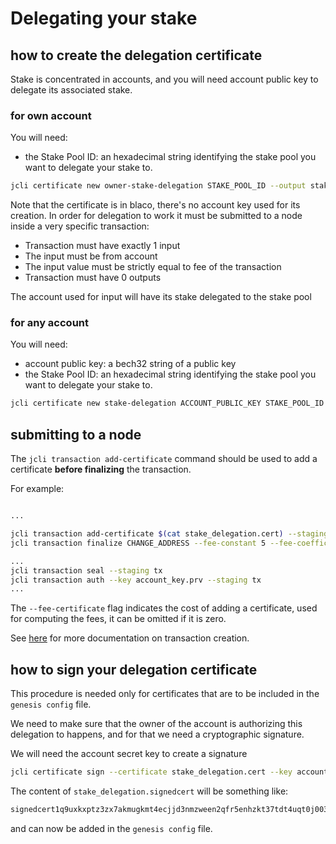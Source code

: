 # Delegating your stake

## how to create the delegation certificate

Stake is concentrated in accounts, and you will need account public key to delegate its associated stake.

### for own account

You will need:

* the Stake Pool ID: an hexadecimal string identifying the stake pool you want
  to delegate your stake to.

```sh
jcli certificate new owner-stake-delegation STAKE_POOL_ID --output stake_delegation.cert
```

Note that the certificate is in blaco, there's no account key used for its creation.
In order for delegation to work it must be submitted to a node inside a very specific transaction:

* Transaction must have exactly 1 input
* The input must be from account
* The input value must be strictly equal to fee of the transaction
* Transaction must have 0 outputs

The account used for input will have its stake delegated to the stake pool

### for any account

You will need:

* account public key: a bech32 string of a public key
* the Stake Pool ID: an hexadecimal string identifying the stake pool you want
  to delegate your stake to.

```sh
jcli certificate new stake-delegation ACCOUNT_PUBLIC_KEY STAKE_POOL_ID --output stake_delegation.cert
```

## submitting to a node

The `jcli transaction add-certificate` command should be used to add a certificate **before finalizing** the transaction.

For example:

```sh

...

jcli transaction add-certificate $(cat stake_delegation.cert) --staging tx
jcli transaction finalize CHANGE_ADDRESS --fee-constant 5 --fee-coefficient 2 --fee-certificate 2 --staging tx

...
jcli transaction seal --staging tx
jcli transaction auth --key account_key.prv --staging tx
...

```

The `--fee-certificate` flag indicates the cost of adding a certificate, used for computing the fees, it can be omitted if it is zero.

See [here](../jcli/transaction.md) for more documentation on transaction creation.

## how to sign your delegation certificate

This procedure is needed only for certificates that are to be included
in the `genesis config` file.

We need to make sure that the owner of the account is authorizing this
delegation to happens, and for that we need a cryptographic signature.

We will need the account secret key to create a signature

```sh
jcli certificate sign --certificate stake_delegation.cert --key account_key.prv --output stake_delegation.signedcert
```

The content of `stake_delegation.signedcert` will be something like:

```sh
signedcert1q9uxkxptz3zx7akmugkmt4ecjjd3nmzween2qfr5enhzkt37tdt4uqt0j0039z5048mu9ayv3ujep5sl28q2cpdnx9fkvpq30lmjrrgtmqqctzczvu6e3v65m40n40c3y2pnu4vhd888dygkrtnfm0ts92fe50jy0h0ugh6wlvgy4xvr3lz4uuqzg2xgu6vv8tr24jrwhg0l09klp5wvwzl5
```

and can now be added in the `genesis config` file.
